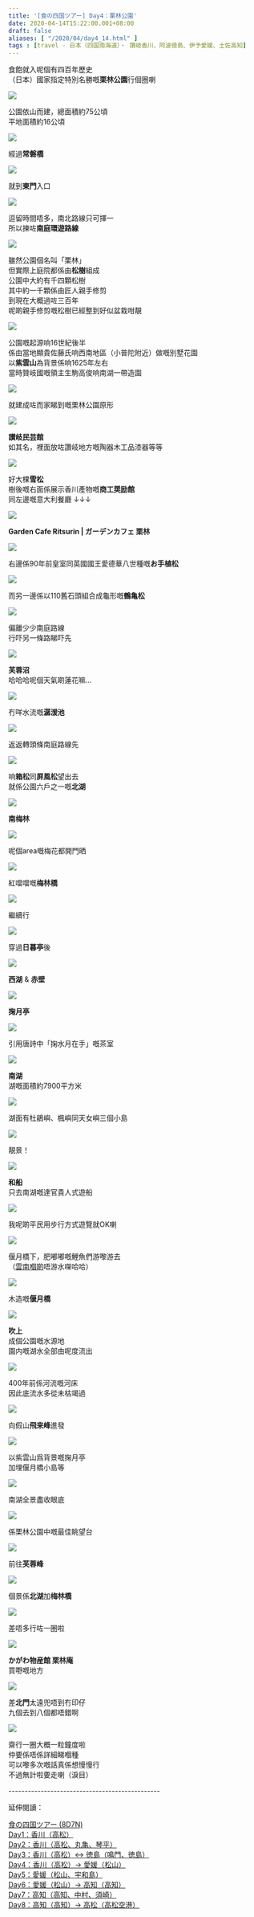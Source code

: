 ```yaml
---
title: '[食の四国ツアー] Day4：栗林公園'
date: 2020-04-14T15:22:00.001+08:00
draft: false
aliases: [ "/2020/04/day4_14.html" ]
tags : [travel - 日本（四国南海道）・ 讚岐香川、阿波徳島、伊予愛媛、土佐高知]
---
```


食飽就入呢個有四百年歷史  
（日本）國家指定特別名勝嘅**栗林公園**行個圈喇  

![](/images/shikoku4b.jpg)

公園依山而建，總面積約75公頃  
平地面積約16公頃  

![](https://0hpeqg.ch.files.1drv.com/y4mv2yho23F95Sfjpe_Wpvb96b3GaMuxBAggtS_pflnYL6ZDOKcEdS4kxdpt2gfybpQozoTay2lgRFLG9ocztwcsnvb-RfUnKNdtVPWgj1ibofVjb2I9dHiaqlGjGtnsgC_qXMhZSt0GTBR2iY3VHX57j05tY59gHJ1OtEPFJ34x7Gadytgc7qgB_hsDnzCJt2tJGkbDAfHHKSRMoHTdHDpPQ?width=660&height=372&cropmode=none)

經過**常磐橋**  

![](https://xnpkqg.ch.files.1drv.com/y4mg-sc557z3RF_pQLrMyjWl3hVqBNbj26lKNmsgKBiRcOG5XBxG1VuPCmUiJwYDb3BP7-w9kyBe06v3S-7hDARVDDWrnmTXxMHRrXOW3eRiWLSZd84IHmP8kiBX7r6C3JLf3cr1ZxqArH5OB49ARxOh_jeN0Ro_ZCPdOsUZnfz3c1YnuKDIg-2Zo5mV_0I1LuXd7ueoYDAFA7qHftXY9y1-Q?width=660&height=372&cropmode=none)

就到**東門**入口  

![](https://xnpjqg.ch.files.1drv.com/y4mrQwjf-2B2fklhGfHQhILLu2XT5-VeKCkJbmrjT-kK9duscpk8O_t2EDm3oxyKVuAAPFiHzZs-XiLD99Vo55iUB3zfgCWajQWsBtFpCKNmkri2gkQGWWnRBOXyB4zOB_GDwrOaJmTs4OZ_gjeHNyX6BU3SPIvnqMhzVqk9nxua0hEfEYxLku-mYFJF9lQJS6ew8SoIeRJ1z05CuG4bSUZ5g?width=660&height=372&cropmode=none)

逗留時間唔多，南北路線只可擇一  
所以揀咗**南庭環遊路線**  

![](https://xnpjqg.ch.files.1drv.com/y4mrQwjf-2B2fklhGfHQhILLu2XT5-VeKCkJbmrjT-kK9duscpk8O_t2EDm3oxyKVuAAPFiHzZs-XiLD99Vo55iUB3zfgCWajQWsBtFpCKNmkri2gkQGWWnRBOXyB4zOB_GDwrOaJmTs4OZ_gjeHNyX6BU3SPIvnqMhzVqk9nxua0hEfEYxLku-mYFJF9lQJS6ew8SoIeRJ1z05CuG4bSUZ5g?width=660&height=372&cropmode=none)

雖然公園個名叫「栗林」  
但實際上庭院都係由**松樹**組成  
公園中大約有千四顆松樹  
其中約一千顆係由匠人親手修剪  
到現在大概過咗三百年  
呢啲親手修剪嘅松樹已經整到好似盆栽咁靚  

![](https://xnpiqg.ch.files.1drv.com/y4m44xK2GgPrpcLRLF48rczhCziLBvKrHTmg6HUeVJVNhHVei812Nij472swRksthXVpWg47Pp--8R7nCAKbSPdRwIMT-JAhl1tWN37gtEP6th6SsUeyoFqFbDiKbFkE8yD0ZKO5z_nAI8xnlVPSB6ikdQcMeAgh4mmCkSRaU8c4RnylNXSGz-n5itzmKaLxdHdzNdDB9BxUuPh-NT4pbUdjA?width=660&height=372&cropmode=none)

公園嘅起源响16世紀後半  
係由當地顯貴佐藤氏响西南地區（小普陀附近）做嘅別墅花園  
以**紫雲山**為背景係响1625年左右  
當時贊岐國嘅領主生駒高俊响南湖一帶造園  

![](https://xnphqg.ch.files.1drv.com/y4mVzcEp0KACLlEjiNSTi1GMGAONF-1TrmnrKFW7ijW88bYR2DgvAvS3kIFqp9L19uNmSETB9iXVlyCAo0kZc2ihd7qz3RQkQNrq9q0UgV9WU38ofoBHBu24TX9LE-gOL1AelEtPGyXrLykdtrWoSBaOY9cWB5k0PGKpXcLg-rR8lgBip5yxcyHD-_eTFpGTtW25KWwqhe_KmU1VZKP_smqAQ?width=660&height=372&cropmode=none)

就建成咗而家睇到嘅栗林公園原形  

![](https://xnpgqg.ch.files.1drv.com/y4m68lo30YwcECuEkEQRNzR7gAUtsPHgwxRU99aZ_aTUMkISWXXDjrSr2sFwlqyZBRGCSacXLjgQnlrS8yclMnUgCTsPh2PDtN_H0rEgoufEr365uEz_29jOgx5ycMdUVtFaHDVP2xIqWeGai9GugJqjxve3N4vpm_uOwDzbPbEYRvR8JrcQ_l_p1EI5c7O9zWPEiRhCTqfl2Dpm8InPb7tvA?width=660&height=372&cropmode=none)

**讃岐民芸館**  
如其名，裡面放咗讚岐地方嘅陶器木工品漆器等等  

![](https://xnpfqg.ch.files.1drv.com/y4mHdGOzYkAZBuWxj5Ier0IFkh7D4UXOqRNa4kldSCXKkp0DpWKlPChUUjDGFfV7ABuwFadV2hKW_NjGF5nWTyGGn18aQQsy68Tq4FicpNMAw9esr7e7lskJrCkAVaEYmWUXA8UgG7y9BvQ5WjqfBZ5CHzADX3y6x1XGBZzH8GUOmhoT2Q03yBzDp3ZNZfdfNkMOidPwcHORRqONouXAqqeRg?width=660&height=372&cropmode=none)

好大棵**雪松**  
樹後嘅右面係展示香川產物嘅**商工奨励館**  
同左邊嘅意大利餐廳 ↓↓↓  

![](https://xnpdqg.ch.files.1drv.com/y4mn1O46Y4jPOGK5Y-mWi4eAsqfQtzoEL8oEt450eNztHZ2yYQ9ehvul5guQqSKm3GYmPWLACCHyBtES4S4i_I-8Ac6rwCS9HP8N3RQPF3IUlFbKvYQE64OPbl1JGBfWMcumK3aafg8uJSdA_52XeI78HbE6m4QvxTDdj3AN05lJ7PqIzmjAXgNuYQPEsYt8oPHwExO76vh1jaaFwRIwAM4gA?width=660&height=372&cropmode=none)

**Garden Cafe Ritsurin | ガーデンカフェ 栗林**  

![](https://xnpeqg.ch.files.1drv.com/y4mFnVUhDz-gVOl3fdzziPshhuybFbuVhQ4ednK3n-K5N_rLDSepnAcvbfwaXju30Z536PV_gGe4Is7WZ6iz6-QqK3EGlf4gIHBBGXtVH2mTyqpxGrmuFdujQNesAtSW1ihDZgNvNm2agIM91Sb1Q34CDBCdORqrV3yY_W34yDxJSxp5xHBEi3RrN2f8uyQOzoFFaWMoBNzE_30k7i9P3ISzA?width=660&height=372&cropmode=none)

右邊係90年前皇室同英國國王愛德華八世種嘅**お手植松**  

![](https://xxpfqg.ch.files.1drv.com/y4mX2PYwbZYp6Hsles2hNA9v58N5EHBAFEwd9mNDOC-uHMDh0teu8XEnMDOfJBXuIkgsq3D0_z80aK-ismTovHGJQKIFUiLhUpkQtmh-sGJBMiec7mq6EiN4VWHyNZaHkuoA9iaFJx9L6wvgNSwCZVgDXv6GJPkwwfsrxh3VSWJk0blhVgYTMaHf_1fdMVkSAx4byMtVr_G4hSA3ICtT2xliQ?width=660&height=372&cropmode=none)

而另一邊係以110舊石頭組合成龜形嘅**鶴亀松**  

![](https://xxpkqg.ch.files.1drv.com/y4mrvrOcXbI-77kV-C0lIONYiISXrVfbAl6V3ud1aYW5kfKr8Jilwe5eAxnOp-3bfQsrIxE_pR3xC7B9KhcVcMDl71coDyTsluKB1V3w_ITWX9ihfXDn2qIo5DP0BoY_9z39hTh2j3ar-vOZgz1TsOXmle3UnlHkh_6mxXzUqWGwf7bcSDiOl7pnmvW9xkGH3Fso0BuVsWJ5QXl1-3myi-uFw?width=660&height=372&cropmode=none)

偏離少少南庭路線  
行吓另一條路睇吓先  

![](https://xxpjqg.ch.files.1drv.com/y4mfsuxViLoi9e1HSqy6mcVAi3GXJJipnCjeLl46kY1Q0rbELA7soYsgBw8RCu1zZYGTFibsAdQ9iivFQtgJpPH-abt62pEAVXKObWkrK5Mb3Ld4rKEfxUelX9wrNWIxVC3_oWFf-0M6E1Aotr5VbNF-SFfKQAevraWQLxCDu2qoNhi67p0Dw5GNh6mCJubPehbcgOuz42inUsbX-cTLRfIOA?width=660&height=372&cropmode=none)

**芙蓉沼**  
哈哈哈呢個天氣啲蓮花嘛...  

![](https://xxpiqg.ch.files.1drv.com/y4mZBTXcBMtkR2gEzG7YBOZtA776GEpLAYGhnx82MLy8SEQvbW95pD1OFPbfFqiaHy3WIuuop2i5xEW0EuSiaNlomShm8KTOD9jdmPlxIjoltkLbRPVQ7IRmXEBRup_6sx5HbB-v1eh3UiVNE77ckxnkL6RzM-6vaeEQIMhI5gvFy8U_w3S-ACcBL40HO0aEmcGPu8Mct5y_hwiz36SkiP_GA?width=660&height=372&cropmode=none)

冇咩水流嘅**潺湲池**  

![](https://xxphqg.ch.files.1drv.com/y4mu_CSySMu7yVZZ2lXy0Oi3M4zPWTe2MdIs9ScRpkVnE1zoJK1ThtreSiBITtIari2EEC4zskbmHd34HnIJ1NWrCnP_5p6MPndBQ2anSRro65imF7thAOfeFysOOPRZyUarw6t7Knpzlglta4BAGljpN61VjR_CZBTIMHbNfGzgyP5uPKsTJKGwQZsI8pGb2_mGyIrjasYj2lVfsV7OEMQ0w?width=660&height=372&cropmode=none)

返返轉頭條南庭路線先  

![](https://xxpeqg.ch.files.1drv.com/y4mDFTeophY3EiB84UBNCHzwKsdAn7zX1ecnViyW79k4tsMBskr_0du4iZm0LfxEwg5sA6Xv92yBnWLi0O6Xqhk-U3OIOPb8YSYeaWAtwXzOp3SiXX16qNoIMwH3Oj8H8eDHM3plMJ_vEN1OQX7dBhP_Z1RPaUvgWaLldDxrXVssY0S6twe8Sh37pc-V3B98TaO4HJvuqWTodgXl_yIS0igzA?width=660&height=372&cropmode=none)

响**箱松**同**屏風松**望出去  
就係公園六戶之一嘅**北湖**  

![](https://xxpbqg.ch.files.1drv.com/y4mWfLjF6SClhK-bfLU23ulj_MKynwB733lL7fUs1wmpDdXKNMwu282zLx4KjWZ8_ogCM4Sm46nxSKTL7Wqvz3H13FC39v2ZDxd7EGHAU7Ix8-lRS-ik0HnSDl3aebmcQY4F5SYA2NEjsSLzgrE9Tg_dx6CaaEr59Fq8Y-pLBwgsXXG3f8O8YBX5tEytDifamg80uStkP1OJ1wiD9hX_oxyEQ?width=660&height=372&cropmode=none)

**南梅林**  

![](https://xxpcqg.ch.files.1drv.com/y4mgCXonpZPNcz2TgMfom1nRaQ-nNrnBokmLSkk_G1tBMPedVTejf0RAaC9hhhSsMtW9QAn2YtFtcIeoaopxQWuosgdyuxVrvmMt1RjHFrDWpY0U-9miaHTR5TelwKqPeCdU2wv_UGx6_aOkShIl6iz6_KtSxfw6X_35Kg_uAjAoAaLTZ7p_YSjfrBV6prI-fSG_XxLziQtOb-5nnN_m19DeA?width=660&height=372&cropmode=none)

呢個area嘅梅花都開門晒  

![](https://zhpkqg.ch.files.1drv.com/y4m5gNY5SOZrE1k5xqoD0r8TxoJwik2HPz1XbAwzjRekRt3lUm3pl5szfkXutxtjm19aMoq7LvgJs2P8ssesFeII06vMDJAx8wtTwQW3-RFf_cXFZqsLl4w35kGLliQrDZ-xDkY4wlv77gMpxdeyDs3_uPIyRNdzuyLdGm3669yo4X0MiwsIGsBqcXhNauO3A3oeCorpEkcS1v1L-n9K_f2tg?width=660&height=372&cropmode=none)

紅噹噹嘅**梅林橋**  

![](https://zhpfqg.ch.files.1drv.com/y4mIrcmOb7_WM_Qz9QP9W6Hh6ZIy0MO7khkSf-15uVRSGFNwap6dgeR7OzIV4mEOU3YAKOimfoxTkybYRub-XwbhDGjK6LEnJVGF14LlB0WoPqr7YmFCpd1FPy07aVpqNpdHpmAtSlNmX5q_goKfoeIBXERf4p7vYPpV_Gzw5QTSuNc0wKjZIvVB7-8nJiuBedUxgJ91_pV50O1QQhKqc7Yaw?width=660&height=372&cropmode=none)

繼續行  

![](https://zhpeqg.ch.files.1drv.com/y4mdYFOuyKwOPZ0Wyy-MpeTDoZDWnQs0_5MtOfMB8F52WNCD-w2hp9a4AX9jvCrNyAGlokryn3s70ARp4vLBkM5jBwLLRZnzo3C8K7So_HwYoxOZiFlqufP03fjnTq7ZRWhzAi_gBng66rJ7AquMmfKVXowOapBSq7PlaBZu4JCR_NtzO2vvlxxhrfAZ6l8ziq26x3aiYIYp4-WVaZFmqFyIw?width=660&height=372&cropmode=none)

穿過**日暮亭**後  

![](https://zhpcqg.ch.files.1drv.com/y4mcIFedFWf7_bzYCQYyBGXJ5QNQMnr4OKlvHszZ3YXWvqmsVoeKcCMddh2O0NSRJ5q4HSz2kjapqHCBIVK2bCb7d3rLRja9TseK_pA2LliDG0bCxraY34ijxA5CVn8BrRC3Nz4jLrygJ1Ax9OM6F-ixxca5JRFhouSg4lPL-sx0XeXBd7H_bmMiiahqlsmljQUc-SjuWBmo24YVUxMmAVqhQ?width=660&height=372&cropmode=none)

**西湖** & **赤壁**  

![](https://y3pjqg.ch.files.1drv.com/y4m1ilwUbjQ6OCW1L2sws-UFDiwcedBYEDeEEK2rUsgsm5Tg9ecjQ7lCdB6EkfNhcbVjsljep9nxoqp8P0Th-fqS61xwuH2iFzEUyKhWx1HmedDndYjpoLysT6rtcHgEDQo3L7F-xL0V5J9w8OMuPdJEjO56EOq-6SJVRtCH8a1TEvzjZxSY8cZpB2TYMPXdkLChfHFBo6f46VfRZOoCaiUiA?width=660&height=372&cropmode=none)

**掬月亭**  

![](https://y3pgqg.ch.files.1drv.com/y4mSyx-kyPDzRA73yJ7WY90O92FDoI5gH62NZAs3cKgE-ASNCn4EJk9H8YXURYKR2cs93BB4-Jm29YBB7llAPFoIRzumTfCUK7p-qjSmRRsf6oNkPU_JMsRKMUnHx0Sp95GcDh0eOREr1uZyvxgduC1m7zTzcWu6Ye_O0bFa6BlUGgXD-P7IbW0ulR_2yQ3r4A_m_cqYLbHeE_Ab33DldQW9w?width=660&height=372&cropmode=none)

引用唐詩中「掬水月在手」嘅茶室  

![](https://y3pfqg.ch.files.1drv.com/y4msDk1wBcr5S9agtkAQQ6ROd_P-7uGIxqEw_d54HukWd-c-ZogXqTZH90VbDsU9itrBViySoqYv9lu88C9lE0DekS1eVKIR0DUUhlASa9OqsUEokReNYpjSXqxt_8YJQuU3EeO5WWvjm0yIUoz5g9AzpHFG2ssn7BT5QQLm2PxwzwHff1E5utSo2L0iewsWZ3KdrhjnOr3AQCv4_Tatjq-Ow?width=660&height=372&cropmode=none)

**南湖**  
湖嘅面積約7900平方米  

![](https://y3peqg.ch.files.1drv.com/y4moVWhRKNHtmVOKZbPZMgM2c7ts_tiC8P5OQyom7bHddo4H_mutHwREABIYHhjZsDIB8uCDSa4Y0Xh0Rp3EIZDoZ6KDk67h2Jz3IseRpKzvBqhR4phFsPfgAqn3ICHs2l0hc2gXM9GL_xE1a03G9oLd4SGvkDBW2rnRGg3Hx48cFGzko5MkHQ81j-KajdmcBevpWLhe3SZPezzjMQ8qXQTHA?width=660&height=372&cropmode=none)

湖面有杜鵑嶼、楓嶼同天女嶼三個小島  

![](https://y3pdqg.ch.files.1drv.com/y4m6EQCoZF1CFD6VlICFgMY2T8Rlzhe8rT1zW_nDJQx3S1UhhL9ErIXvJJ3G6IecIr9OFZa8OEKaTH7vI0-dNXmPptCseZ_dHdHYa10yVAcRqhTBh9xed2esBrHU5UD9uFAphHIgjUsvXv_PyW094W2DkB_oy-qVYf-9UQB277-lWNiCmdRLPJLbooEaCWmkkgXOOveA7Or8LBkimoPMIqseg?width=660&height=372&cropmode=none)

靚景！  

![](https://y3pcqg.ch.files.1drv.com/y4m2IkEqyWv0dNETOqCsXLbNW8IO2tXhLSBPxeompc8-aiBsSRsPNK2XJv3imnWRRu1JucAxdKIS5bGOYAlK8L_VJTEMPy7SG1RevC3GDIIrHb1-ieM9h6vxnGUzy2ca0KCq9_qBWpP1YgdLEVmORETxIDMQ1jXrXowhh-bTj5tubGoip2FR3T2kCFOeL7liKoJeVJ4_LPSun9DJqd3uLrtyQ?width=660&height=372&cropmode=none)

**和船**  
只去南湖嘅達官貴人式遊船  

![](https://y3pbqg.ch.files.1drv.com/y4m77ucz8zvIstB5oJ7AneNmkn8XCSg0OZpMUCpnv2cCRjIIadnszUQmQVotbBxj4kOTPIyVo9CvWdJLc6JH8mo-6wQYD77BsQRfVNPo9LA97saX2WXE909Fos8TXZeGUv_ij2Xq5pkBXuhTOKns1ombXWbwkFNXxPxbYmJV7fVK8losNfSu34xg9NGBIqlVslkUIGjSLvWi532H1bAut6WGw?width=660&height=372&cropmode=none)

我呢啲平民用步行方式遊覽就OK喇  

![](https://ynpeqg.ch.files.1drv.com/y4mhG2UKDq3z-pwbFm5iLSSqn7en_omBPJvFZ4BOtqTHCWsuwfnSo7_5YmFDgW2AbF08wOk27S09J__8d67OsPg_vJLaJZ27D9xed6jOC_ROpkAZ-iL0y0pOrQzo0raWRC9cO34ZjQUX4eGtTkD9wduhP-CQnNTFvXp82jRD9K4HHMGl-_F1ifrQRlzoyC76gYEen2uVMtBELQ6WvBYQpCDtA?width=660&height=372&cropmode=none)

偃月橋下，肥嘟嘟嘅鯉魚們游嚟游去  
（[雲南嗰啲](https://www.hidie.net/2013/12/hihi-day3_25.html)唔游水㗎哈哈）  

![](https://ynpcqg.ch.files.1drv.com/y4m3jWMYRrUQJs3UYD6v2-IpRQcSAPqqsmt3rtAvc3aAkW20F-cD5F4yWuodv8a4onxj81x-6FzCrqiiOeAbG0JP6FMKqN9LHFtlVWYF473BPaEBBsThI1upiYlM1izmhN3cR8cyCFrY9ECOXAo2rEUeOi2ZGlheVBSiviXLqg12YAaw5rQKyaPrCs-D1mzoiN9lW3gfrwSmu38WzKs2IcgWw?width=660&height=372&cropmode=none)

木造嘅**偃月橋**  

![](https://yxpjqg.ch.files.1drv.com/y4m0h7HKLJlX25O5tg5gGrS6E0dRt7Q6UbptuHuYIUnFeJi3wMndAL1vOcwZJYpjCk018YGyRyKwloUOYF8PLRQ81Z5M3injfjYU3QIuxaDs3xXZtI61nk2hJl-uXpxt-BRWzvQEnnnu2d73Av-MX_Cp0WhtZNSyn8tTN2zCC4D0qWHs9zCr_32dx3jKv-jARQXSqxMJtJkgvUZoFU9QZZ7yQ?width=660&height=372&cropmode=none)

**吹上**  
成個公園嘅水源地  
園内嘅湖水全部由呢度流出  

![](https://yxpkqg.ch.files.1drv.com/y4mH1NuaEhnNsFIFjZu5nrdPAf0WU21HDK72S83KckoRiPYUvysip8OxHMHjEmgQuJYhmf6ux3soZfEPVfbO5pa6QzIn9s0YG80vhFaCxaZ11En17RDgLq5TPaoL7fsgN3fBLPIsfhBEZ78JkwVGkmEDzNWOq2Ez5EqD7jKqOer0Vs3FPmxbBmfY6ppnToGglEMOmW7fYk7aATeoTJbLYMn2Q?width=660&height=372&cropmode=none)

400年前係河流嘅河床  
因此底流水多從未枯竭過  

![](https://ynpiqg.ch.files.1drv.com/y4mESvmipFeBAcYVSqKm235HmMY7Z1CruGdIoAnGA_idrnbOY9-r1ntr-ueB8j3tED42x4ZKiuVG1BbobCYEn2IlXlq-ozYutFMLrP7QSebpNsGgRStsfYJHYQ-AsDOeZ1EeIpneLsdbdRqwwtKW2V68iY0lE4dYvrxpi-eC5z-11OYz00efJVYiktPBCp1-5Kq0-Hg37Kw0fs9vcZJHy8XgQ?width=372&height=660&cropmode=none)

向假山**飛来峰**進發  

![](https://yxphqg.ch.files.1drv.com/y4muw9Y3GZoFvIEcwYAPQa4s3olmnSa78qb0NtHdHhTVlvmAEU8tqYENzS65o89k720_JLqSL2cPMB-G7UjANte5lCvJO983PqbPidJolqCR7vDzupXhLy2H9Z0g25vU8ft0dabZeKN1OTbY2gh5D2e1J9x7zeeFs0jPvwp5enp8KtgbaB2roN2gQgxq9RGO9nq525q48pdBCgS1WgQIe-w5w?width=660&height=372&cropmode=none)

以紫雲山爲背景嘅掬月亭  
加埋偃月橋小島等  

![](https://yxpgqg.ch.files.1drv.com/y4mnpqoV-u9hQcWdd-KdRUB4KCgofg7PfpuVtP0P1jZE72J0gLF3b_Flgh40xMEZltDAzPb7lxCiLXY0eRPnbblqWxvvMT8GisRSSn2USaU2dURZ-RC_WnqK8BDIdfb12zL8ixZQQcb04-NAeeTK_WO2ED2CyH4rLBoqLxaGDuxt5MVtvMUCe1jzeiHeROCDA9yeKSvd50JMP4sxCWAlM_Ukg?width=660&height=372&cropmode=none)

南湖全景盡收眼底  

![](https://yxpfqg.ch.files.1drv.com/y4meDc3viHoionv9TvzGUbQb0xhIUNZOMC-KvwqdXiRvZILoq9vTz_PKP140NmvlVpNh8wl8IsBiQ5QdXKyspR2ruE1ztphLH3qKmPyJbpT7N36eqL9OzVPL2vstVmOIk-Cg0vscbytYgaJX_DI75rsnCJT3JB4oe431FTzjq1xgxHBAYmfG-bKoElTCi-BC0zSQMa_wpBgBg3RKRVbJsziNQ?width=660&height=372&cropmode=none)

係栗林公園中嘅最佳眺望台  

![](https://yxpcqg.ch.files.1drv.com/y4m94XRyugVW2rkFJQFpmFaIljYwqtl8rft9VTP2n_PvKF6CeIdlrpikgvWYl7mLxcF_isv0XV-MIOXcwu5xNvuvXH1uJMQGepHZfJYdBnW2cYDhtUfy-w93Ri46aIvxIywa5kLW2G6ArZHsofTTq1Beg-nMP7y4T_IbZD-tAlW3FopUQoklEeeHsO8qm7wwxDoAcSzQyicro_E2_A9jz6odg?width=660&height=372&cropmode=none)

前往**芙蓉峰**  

![](https://yxpbqg.ch.files.1drv.com/y4m7YZ0LUJVGE4Tz8qs7AuokAnQ0CHhO8NPqMruqi4fkTNy1U1cwHzGNvPWdSTEaizZOI0vwmfxUPWp3_QCIPSbGekoXnbZY5JqXnnUO8ddTdXbXHn_JmQucqearCcQ5HQ_axhBVkrh34AGHK2yAAt0IB4488ArWZF9XHP_CZJR_uW-EjPq99RWMPyRdQEIZkqXfr1uN9-2ng2qgVHSgxEpKg?width=660&height=372&cropmode=none)

個景係**北湖**加**梅林橋**  

![](https://0hpjqg.ch.files.1drv.com/y4mmXVBz7VrXIQesd46-Opka0GKJUEMECnZ1gEuGE4ZPKlL8OCeravnd3Lp4EGprxhwPEuOJ_fTUr4uSutRigeMIslMlSdAyr4XeYV0eEseT-C_4H7R-csE13ATDsYE4AmwWOxTurMm3hDznjIUpzQM8tfJvAtwklRqXB1QQD-_k7VaUpR6mzOeFM-6r1LfoIjJiG6Z6B468dazSZrmW2_Q2Q?width=660&height=372&cropmode=none)

差唔多行咗一圈啦  

![](https://0hphqg.ch.files.1drv.com/y4mvwHLeqYSczo92ePkKrlL0S7TcbEO2dmqrG4a6ZL6sGoP_fdTGdjUxMeVyUvQhA4IrTZ00MUzp8YlpHMV4O-BjAkGIudCD7T4CqmuYgNCdRudy2zGu4_2AHxa1iB3taWgLqTIo5qzJKSZIMG6Ogg6x-eet3l6dBY6qK0cJpmN4Q4RmYWjR-dNLB5DHnYzJ-ggk8KUCTfaolxmLNA9AUye4A?width=660&height=372&cropmode=none)

**かがわ物産館 栗林庵**  
買嘢嘅地方  

![](https://0hpgqg.ch.files.1drv.com/y4m4xamBlY7YZLa_lbVAwWx3U-6rnv-wHK7ruyUjoIdLsDToZ_oOX-wGL0Tg8HrqSF6Wy5yNkJ_YTyiUoDVEho625jgwpr_w7KcpEL5MTdwTsVGeqM-_b2sxHx0Jr1g9dKA7v0JDE-vSPduxUgHMqsMPalbHjJfIbtmBD-APyh6Vc3zzFjiNR_l-qSoLuGIKKRFyycX9_t5wNftJ-6M37f5og?width=660&height=372&cropmode=none)

差**北門**太遠兜唔到冇印仔  
九個去到八個都唔錯啊  

![](https://0hpdqg.ch.files.1drv.com/y4mWuSJrjwJrpl5hypqEEuRBQD_mtFPxoXtk55LW9HYMhkM6J2Tz8brBnZX4JW55qsOOOyC2KR0tVdamAA_BfB6T03qXK-00ca5UOc2_mPUYMz8v2Yl5ORBSb_jIZq4Yt1x4zyBypJg95jJQ4jiZFr_ZQ5tAgnLKtBTYSFoUWiNoLrhfD8zpBOD7TKVy_5nmS3oeZt8J_n0nWf1_B54FbtNtQ?width=660&height=372&cropmode=none)

齋行一圈大概一粒鐘度啦  
仲要係唔係詳細睇嗰種  
可以嚟多次嘅話真係想慢慢行  
不過無計啦要走喇（淚目）  
  
\-----------------------------------------------  
  

延伸閱讀：

[食の四国ツアー (8D7N)](https://www.hidie.net/2020/05/8d7n.html)  
[Day1：香川（高松）](https://www.hidie.net/2017/08/day1.html)  
[Day2：香川（高松、丸亀、琴平）](https://www.hidie.net/2017/08/day2.html)  
[Day3：香川（高松）↔ 徳島（鳴門、徳島）](https://www.hidie.net/2017/08/day3.html)  
[Day4：香川（高松）→ 愛媛（松山）](https://www.hidie.net/2017/08/day4.html)  
[Day5：愛媛（松山、宇和島）](https://www.hidie.net/2017/08/day5.html)  
[Day6：愛媛（松山）→ 高知（高知）](https://www.hidie.net/2017/08/day6.html)  
[Day7：高知（高知、中村、須崎）](https://www.hidie.net/2017/08/day7.html)  
[Day8：高知（高知）→ 高松（高松空港）](https://www.hidie.net/2017/08/day8.html)
